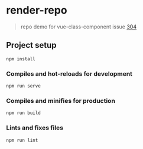 # render-repo

> repo demo for vue-class-component issue [304](https://github.com/vuejs/vue-class-component/issues/304)

## Project setup

```shell
npm install
```

### Compiles and hot-reloads for development

```shell
npm run serve
```

### Compiles and minifies for production

```shell
npm run build
```

### Lints and fixes files

```shell
npm run lint
```
